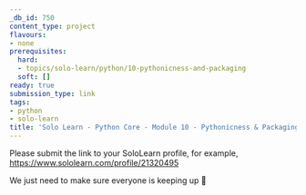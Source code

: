 ```yaml
---
_db_id: 750
content_type: project
flavours:
- none
prerequisites:
  hard:
  - topics/solo-learn/python/10-pythonicness-and-packaging
  soft: []
ready: true
submission_type: link
tags:
- python
- solo-learn
title: 'Solo Learn - Python Core - Module 10 - Pythonicness & Packaging: Profile check'
---
```


Please submit the link to your SoloLearn profile, for example, https://www.sololearn.com/profile/21320495

We just need to make sure everyone is keeping up 💚